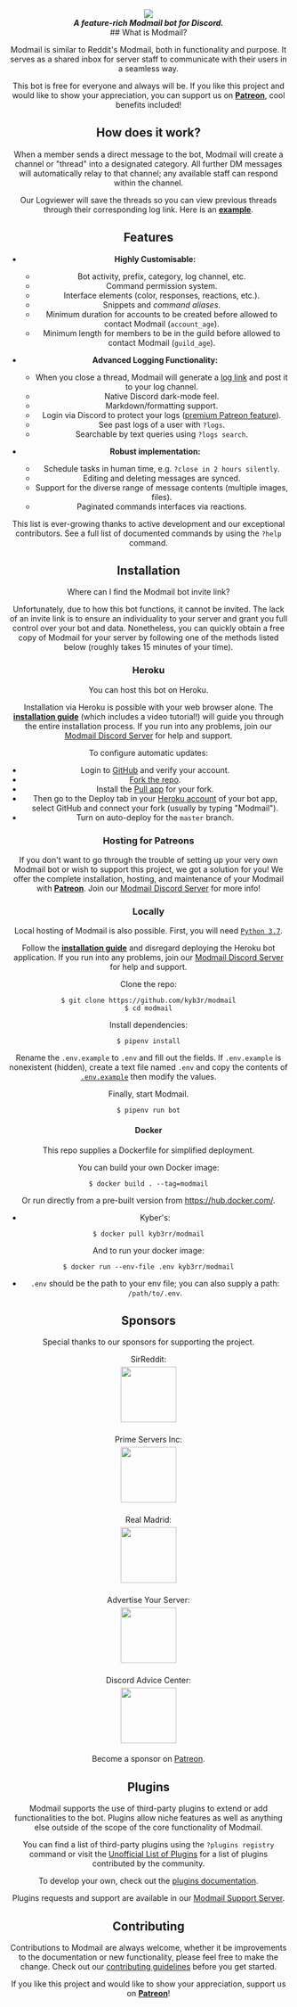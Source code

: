 <div align="center">
  <img src="https://i.imgur.com/o558Qnq.png" align="center">
  <br>
  <strong><i>A feature-rich Modmail bot for Discord.</i></strong>
  <br>
## What is Modmail?

Modmail is similar to Reddit's Modmail, both in functionality and purpose. It serves as a shared inbox for server staff to communicate with their users in a seamless way.

This bot is free for everyone and always will be. If you like this project and would like to show your appreciation, you can support us on **[Patreon](https://www.patreon.com/kyber)**, cool benefits included! 

## How does it work?

When a member sends a direct message to the bot, Modmail will create a channel or "thread" into a designated category. All further DM messages will automatically relay to that channel; any available staff can respond within the channel.

Our Logviewer will save the threads so you can view previous threads through their corresponding log link. Here is an [**example**](https://logs.modmail.dev/example).

## Features

* **Highly Customisable:**
  * Bot activity, prefix, category, log channel, etc.
  * Command permission system.
  * Interface elements (color, responses, reactions, etc.).
  * Snippets and *command aliases*.
  * Minimum duration for accounts to be created before allowed to contact Modmail (`account_age`).
  * Minimum length for members to be in the guild before allowed to contact Modmail (`guild_age`). 

* **Advanced Logging Functionality:**
  * When you close a thread, Modmail will generate a [log link](https://logs.modmail.dev/example) and post it to your log channel.
  * Native Discord dark-mode feel.
  * Markdown/formatting support.
  * Login via Discord to protect your logs ([premium Patreon feature](https://patreon.com/kyber)).
  * See past logs of a user with `?logs`.
  * Searchable by text queries using `?logs search`.

* **Robust implementation:**
  * Schedule tasks in human time, e.g. `?close in 2 hours silently`.
  * Editing and deleting messages are synced.
  * Support for the diverse range of message contents (multiple images, files).
  * Paginated commands interfaces via reactions.

This list is ever-growing thanks to active development and our exceptional contributors. See a full list of documented commands by using the `?help` command.

## Installation

Where can I find the Modmail bot invite link? 

Unfortunately, due to how this bot functions, it cannot be invited. The lack of an invite link is to ensure an individuality to your server and grant you full control over your bot and data. Nonetheless, you can quickly obtain a free copy of Modmail for your server by following one of the methods listed below (roughly takes 15 minutes of your time).

### Heroku

You can host this bot on Heroku.

Installation via Heroku is possible with your web browser alone. 
The [**installation guide**](https://github.com/kyb3r/modmail/wiki/Installation) (which includes a video tutorial!) will guide you through the entire installation process. If you run into any problems, join our [Modmail Discord Server](https://discord.gg/etJNHCQ) for help and support.

To configure automatic updates:
 - Login to [GitHub](https://github.com/) and verify your account.
 - [Fork the repo](https://github.com/kyb3r/modmail/fork).
 - Install the [Pull app](https://github.com/apps/pull) for your fork. 
 - Then go to the Deploy tab in your [Heroku account](https://dashboard.heroku.com/apps) of your bot app, select GitHub and connect your fork (usually by typing "Modmail"). 
 - Turn on auto-deploy for the `master` branch.

### Hosting for Patreons

If you don't want to go through the trouble of setting up your very own Modmail bot or wish to support this project, we got a solution for you! We offer the complete installation, hosting, and maintenance of your Modmail with [**Patreon**](https://patreon.com/kyber). Join our [Modmail Discord Server](https://discord.gg/etJNHCQ) for more info! 

### Locally

Local hosting of Modmail is also possible. First, you will need [`Python 3.7`](https://www.python.org/downloads/release/python-376/).

Follow the [**installation guide**](https://github.com/kyb3r/modmail/wiki/Installation) and disregard deploying the Heroku bot application. If you run into any problems, join our [Modmail Discord Server](https://discord.gg/etJNHCQ) for help and support.

Clone the repo:

```console
$ git clone https://github.com/kyb3r/modmail
$ cd modmail
```

Install dependencies:

```console
$ pipenv install
```

Rename the `.env.example` to `.env` and fill out the fields. If `.env.example` is nonexistent (hidden), create a text file named `.env` and copy the contents of [`.env.example`](https://raw.githubusercontent.com/kyb3r/modmail/master/.env.example) then modify the values.

Finally, start Modmail.

```console
$ pipenv run bot
```

#### Docker

This repo supplies a Dockerfile for simplified deployment. 

You can build your own Docker image:

```console
$ docker build . --tag=modmail
```

Or run directly from a pre-built version from https://hub.docker.com/.

- Kyber's:

```console
$ docker pull kyb3rr/modmail
```

And to run your docker image:

```console
$ docker run --env-file .env kyb3rr/modmail
```
- `.env` should be the path to your env file; you can also supply a path: `/path/to/.env`.

## Sponsors

Special thanks to our sponsors for supporting the project.

SirReddit:
<br>
<a href='https://www.youtube.com/channel/UCgSmBJD9imASmJRleycTCwQ/featured'>
  <img height=100 src='https://i.imgur.com/WyzaPKY.png' style='margin:5px'>
</a>
<br>
<br>
Prime Servers Inc:
<br>
<a href='https://primeserversinc.com/'>
  <img height=100 src='https://i.imgur.com/sVcwtt8.png' style='margin:5px'>
</a>
<br>
<br>
Real Madrid:
<br>
<a href='https://discord.gg/realmadrid'>
  <img height=100 src='https://i.imgur.com/9Rat2Qb.png' style='margin:5px'>
</a>
<br>
<br>
Advertise Your Server:
<br>
<a href='https://discord.gg/zP8KcF4VQz'>
  <img height=100 src='https://user-images.githubusercontent.com/45324516/140673115-dd3e873c-36b6-4383-9eb4-db42e1986ab3.png' style='margin:5px'>
</a>
<br>
<br>
Discord Advice Center:
<br>
<a href='https://discord.gg/zmwZy5fd9v'>
  <img height=100 src='https://i.imgur.com/1hrjcHd.png' style='margin:5px'>
</a>


Become a sponsor on [Patreon](https://patreon.com/kyber).

## Plugins

Modmail supports the use of third-party plugins to extend or add functionalities to the bot.
Plugins allow niche features as well as anything else outside of the scope of the core functionality of Modmail. 

You can find a list of third-party plugins using the `?plugins registry`  command or visit the [Unofficial List of Plugins](https://github.com/kyb3r/modmail/wiki/Unofficial-List-of-Plugins) for a list of plugins contributed by the community.

To develop your own, check out the [plugins documentation](https://github.com/kyb3r/modmail/wiki/Plugins).

Plugins requests and support are available in our [Modmail Support Server](https://discord.gg/j5e9p8w).

## Contributing

Contributions to Modmail are always welcome, whether it be improvements to the documentation or new functionality, please feel free to make the change. Check out our [contributing guidelines](https://github.com/kyb3r/modmail/blob/master/.github/CONTRIBUTING.md) before you get started.

If you like this project and would like to show your appreciation, support us on **[Patreon](https://www.patreon.com/kyber)**!

